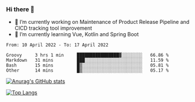 ### Hi there 👋

- 🔭 I’m currently working on Maintenance of Product Release Pipeline and CICD tracking tool improvement
- 🌱 I’m currently learning Vue, Kotlin and Spring Boot

<!--START_SECTION:waka-->

```text
From: 10 April 2022 - To: 17 April 2022

Groovy     3 hrs 1 min     ████████████████▓░░░░░░░░   66.86 %
Markdown   31 mins         ███░░░░░░░░░░░░░░░░░░░░░░   11.59 %
Bash       15 mins         █▒░░░░░░░░░░░░░░░░░░░░░░░   05.81 %
Other      14 mins         █▒░░░░░░░░░░░░░░░░░░░░░░░   05.17 %
```

<!--END_SECTION:waka-->

[![Anurag's GitHub stats](https://github-readme-stats.vercel.app/api?username=yunhao981&show_icons=true&theme=solarized-dark)](https://github.com/anuraghazra/github-readme-stats)

[![Top Langs](https://github-readme-stats.vercel.app/api/top-langs/?username=yunhao981&theme=solarized-dark&layout=compact)](https://github.com/anuraghazra/github-readme-stats)

<!--
**yunhao981/yunhao981** is a ✨ _special_ ✨ repository because its `README.md` (this file) appears on your GitHub profile.

Here are some ideas to get you started:

- 🔭 I’m currently working on Maintenance of Release Pipeline and CICD tracking tool improvement
- 🌱 I’m currently learning Vue, Kotlin and Spring Boot
- 👯 I’m looking to collaborate on ...
- 🤔 I’m looking for help with ...
- 💬 Ask me about ...
- 📫 How to reach me: ...
- 😄 Pronouns: ...
- ⚡ Fun fact: ...
-->


